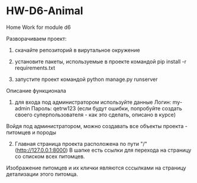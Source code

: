 # HW-D6-Animal
Home Work for module d6

Разворачиваем проект:
1) скачайте репозиторий в вирутальное окружение

2) установите пакеты, используемые в проекте командой
pip install -r requirements.txt

3) запустите проект командой
python manage.py runserver

Описание функционала
1) для входа под администратором используйте данные
Логин: my-admin
Пароль: qetrw123
(если будут ошибки, попробуйте создать своего суперпользователя - как это сделать, описано в курсе)

Войдя под администратором, можно создавать все объекты проекта - питомцев и породы

2) Главная страница проекта расположена по пути "/" (http://127.0.0.1:8000)
В шапке есть ссылки для перехода на страницу со списком всех питомцев.

Изображение питомцев и их клички являются сссылками на страницу детализации этого питомца.
